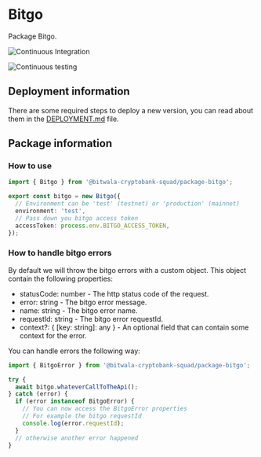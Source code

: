 # Bitgo

Package Bitgo.

![Continuous Integration](https://github.bitwa.la/bitwala-cryptobank-squad/package-bitgo/workflows/Continuous%20Integration/badge.svg)

![Continuous testing](https://github.bitwa.la/bitwala-cryptobank-squad/package-bitgo/workflows/Continuous%20Testing/badge.svg?event=push)


## Deployment information

There are some required steps to deploy a new version, you can read about them in the [DEPLOYMENT.md](DEPLOYMENT.md) file.

## Package information

### How to use

```typescript
import { Bitgo } from '@bitwala-cryptobank-squad/package-bitgo';

export const bitgo = new Bitgo({
  // Environment can be 'test' (testnet) or 'production' (mainnet)
  environment: 'test',
  // Pass down you bitgo access token
  accessToken: process.env.BITGO_ACCESS_TOKEN,
});
```

### How to handle bitgo errors

By default we will throw the bitgo errors with a custom object.
This object contain the following properties:

- statusCode: number - The http status code of the request.
- error: string - The bitgo error message.
- name: string - The bitgo error name.
- requestId: string - The bitgo error requestId.
- context?: { [key: string]: any } - An optional field that can contain some context for the error.

You can handle errors the following way:

```typescript
import { BitgoError } from '@bitwala-cryptobank-squad/package-bitgo';

try {
  await bitgo.whateverCallToTheApi();
} catch (error) {
  if (error instanceof BitgoError) {
    // You can now access the BitgoError properties
    // For example the bitgo requestId
    console.log(error.requestId);
  }
  // otherwise another error happened
}
```
